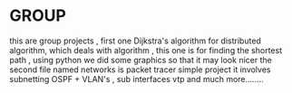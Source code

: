 # GROUP

this are group projects , first one Dijkstra's algorithm for distributed algorithm, which deals with algorithm , this one is for finding the shortest path , using python we did some graphics so that it may look nicer
the second file named networks is packet tracer simple project it involves subnetting OSPF + VLAN's , sub interfaces vtp and much more........
